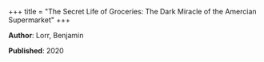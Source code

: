 +++
title = "The Secret Life of Groceries: The Dark Miracle of the Amercian Supermarket"
+++



**Author**: Lorr, Benjamin

**Published**: 2020